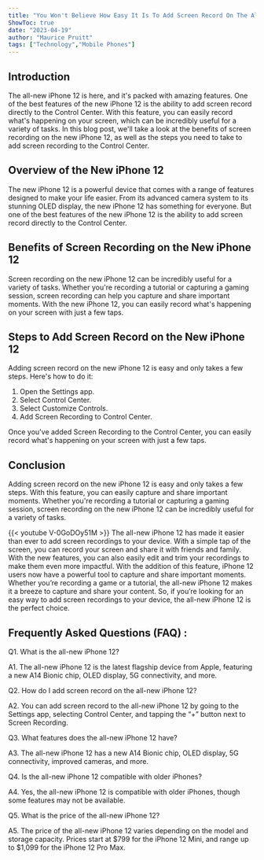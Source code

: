 ```yaml
---
title: "You Won't Believe How Easy It Is To Add Screen Record On The All-New iPhone 12!"
ShowToc: true 
date: "2023-04-19"
author: "Maurice Pruitt" 
tags: ["Technology","Mobile Phones"]
---
```

## Introduction 

The all-new iPhone 12 is here, and it's packed with amazing features. One of the best features of the new iPhone 12 is the ability to add screen record directly to the Control Center. With this feature, you can easily record what's happening on your screen, which can be incredibly useful for a variety of tasks. In this blog post, we'll take a look at the benefits of screen recording on the new iPhone 12, as well as the steps you need to take to add screen recording to the Control Center. 

## Overview of the New iPhone 12

The new iPhone 12 is a powerful device that comes with a range of features designed to make your life easier. From its advanced camera system to its stunning OLED display, the new iPhone 12 has something for everyone. But one of the best features of the new iPhone 12 is the ability to add screen record directly to the Control Center. 

## Benefits of Screen Recording on the New iPhone 12

Screen recording on the new iPhone 12 can be incredibly useful for a variety of tasks. Whether you're recording a tutorial or capturing a gaming session, screen recording can help you capture and share important moments. With the new iPhone 12, you can easily record what's happening on your screen with just a few taps. 

## Steps to Add Screen Record on the New iPhone 12

Adding screen record on the new iPhone 12 is easy and only takes a few steps. Here's how to do it: 

1. Open the Settings app. 
2. Select Control Center. 
3. Select Customize Controls. 
4. Add Screen Recording to Control Center. 

Once you've added Screen Recording to the Control Center, you can easily record what's happening on your screen with just a few taps. 

## Conclusion 

Adding screen record on the new iPhone 12 is easy and only takes a few steps. With this feature, you can easily capture and share important moments. Whether you're recording a tutorial or capturing a gaming session, screen recording on the new iPhone 12 can be incredibly useful for a variety of tasks.

{{< youtube V-0GoDOy51M >}} 
The all-new iPhone 12 has made it easier than ever to add screen recordings to your device. With a simple tap of the screen, you can record your screen and share it with friends and family. With the new features, you can also easily edit and trim your recordings to make them even more impactful. With the addition of this feature, iPhone 12 users now have a powerful tool to capture and share important moments. Whether you’re recording a game or a tutorial, the all-new iPhone 12 makes it a breeze to capture and share your content. So, if you’re looking for an easy way to add screen recordings to your device, the all-new iPhone 12 is the perfect choice.

## Frequently Asked Questions (FAQ) :
Q1. What is the all-new iPhone 12?

A1. The all-new iPhone 12 is the latest flagship device from Apple, featuring a new A14 Bionic chip, OLED display, 5G connectivity, and more.

Q2. How do I add screen record on the all-new iPhone 12?

A2. You can add screen record to the all-new iPhone 12 by going to the Settings app, selecting Control Center, and tapping the “+” button next to Screen Recording.

Q3. What features does the all-new iPhone 12 have?

A3. The all-new iPhone 12 has a new A14 Bionic chip, OLED display, 5G connectivity, improved cameras, and more.

Q4. Is the all-new iPhone 12 compatible with older iPhones?

A4. Yes, the all-new iPhone 12 is compatible with older iPhones, though some features may not be available.

Q5. What is the price of the all-new iPhone 12?

A5. The price of the all-new iPhone 12 varies depending on the model and storage capacity. Prices start at $799 for the iPhone 12 Mini, and range up to $1,099 for the iPhone 12 Pro Max.


